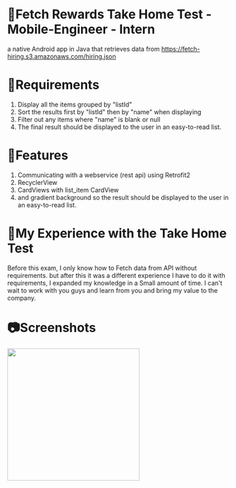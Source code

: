 # 💎Fetch Rewards Take Home Test -Mobile-Engineer - Intern

  a native Android app in Java that retrieves data from https://fetch-hiring.s3.amazonaws.com/hiring.json

# 📌Requirements

1. Display all the items grouped by "listId"
2. Sort the results first by "listId" then by "name" when displaying
3. Filter out any items where "name" is blank or null
4. The final result should be displayed to the user in an easy-to-read list.

# 📲Features
1. Communicating with a webservice (rest api) using Retrofit2
2. RecyclerView
3. CardViews with list_item CardView
4. and gradient background so the result should be displayed to the user in an easy-to-read list.

# 🥰My Experience with the Take Home Test

Before this exam, I only know how to Fetch data from API without requirements. but after this it was a different experience I have to do it with requirements, I expanded my knowledge in a Small amount of time. I can't wait to work with you guys and learn from you and bring my value to the company.

# 📷Screenshots

<a href="url"><img src="https://user-images.githubusercontent.com/75988940/115069579-6e099100-9efc-11eb-953d-f42775384716.gif" align="left" width="300" ></a> 
